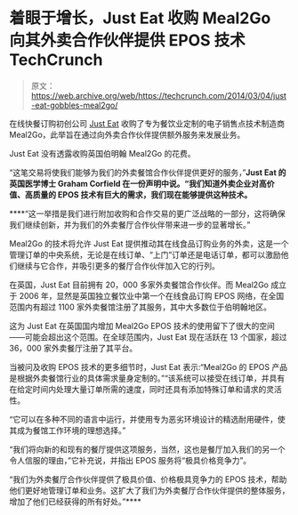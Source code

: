 # 着眼于增长，Just Eat 收购 Meal2Go 向其外卖合作伙伴提供 EPOS 技术 TechCrunch

> 原文：<https://web.archive.org/web/https://techcrunch.com/2014/03/04/just-eat-gobbles-meal2go/>

在线快餐订购初创公司 [Just Eat](https://web.archive.org/web/20221006082410/http://www.just-eat.com/) 收购了专为餐饮业定制的电子销售点技术制造商 Meal2Go，此举旨在通过向外卖合作伙伴提供额外服务来发展业务。

Just Eat 没有透露收购英国伯明翰 Meal2Go 的花费。

“这笔交易将使我们能够为我们的外卖餐馆合作伙伴提供更好的服务，”****Just Eat 的英国医学博士 Graham Corfield 在一份声明中说。“我们知道外卖企业对高价值、高质量的 EPOS 技术有巨大的需求，我们现在能够提供这种技术。****

 ****“这一举措是我们进行附加收购和合作交易的更广泛战略的一部分，这将确保我们继续创新，并为我们的外卖餐厅合作伙伴带来进一步的显著增长。”

Meal2Go 的技术将允许 Just Eat 提供推动其在线食品订购业务的外卖，这是一个管理订单的中央系统，无论是在线订单、“上门”订单还是电话订单，都可以激励他们继续与它合作，并吸引更多的餐厅合作伙伴加入它的行列。

在英国，Just Eat 目前拥有 20，000 多家外卖餐馆合作伙伴。而 Meal2Go 成立于 2006 年，显然是英国独立餐饮业中第一个在线食品订购 EPOS 网络，在全国范围内有超过 1100 家外卖餐馆注册了其服务，其中大多数位于伯明翰地区。

这为 Just Eat 在英国国内增加 Meal2Go EPOS 技术的使用留下了很大的空间——可能会超出这个范围。在全球范围内，Just Eat 现在活跃在 13 个国家，超过 36，000 家外卖餐厅注册了其平台。

当被问及收购 EPOS 技术的更多细节时，Just Eat 表示:“Meal2Go 的 EPOS 产品是根据外卖餐馆行业的具体需求量身定制的。”“该系统可以接受在线订单，并具有在给定时间内处理大量订单所需的速度，同时还具有添加特殊订单和请求的灵活性。

“它可以在多种不同的语言中运行，并使用专为恶劣环境设计的精选耐用硬件，使其成为餐馆工作环境的理想选择。”

“我们将向新的和现有的餐厅提供这项服务，当然，这也是餐厅加入我们的另一个令人信服的理由，”它补充说，并指出 EPOS 服务将“极具价格竞争力”。

“我们为外卖餐厅合作伙伴提供了极具价值、价格极具竞争力的 EPOS 技术，帮助他们更好地管理订单和业务。这扩大了我们为外卖餐厅合作伙伴提供的整体服务，增加了他们已经获得的所有好处。”****